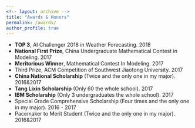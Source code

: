 ```yaml
---
<!-- layout: archive -->
title: "Awards & Honors"
permalink: /awards/
author_profile: true
---
```


* **TOP 3**, AI Challenger 2018 in Weather Forecasting. 2018
* **National First Prize**, China Undergraduate Mathematical Contest in Modeling. 2017
* **Meritorious Winner**, Mathematical Contest In Modeling. 2017
* Third Prize, ACM Competition of Southwest Jiaotong University. 2017
* **China National Scholarship** (Twice and the only one in my major). 2016&2017
* **Tang Lixin Scholarship** (Only 60 the whole school). 2017
* **IBM Scholarship** (Only 3 undergraduates the whole school). 2017
* Special Grade Comprehensive Scholarship (Four times and the only one in my major). 2016 - 2017
* Pacemaker to Merit Student (Twice and the only one in my major). 2016&2017
